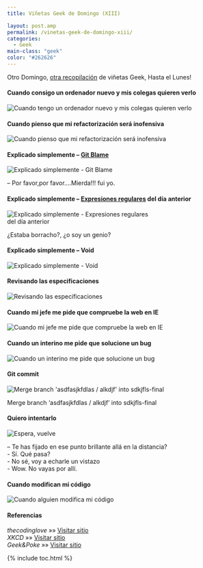 ```yaml
---
title: Viñetas Geek de Domingo (XIII)

layout: post.amp
permalink: /vinetas-geek-de-domingo-xiii/
categories:
  - Geek
main-class: "geek"
color: "#262626"
---
```

Otro Domingo, [otra recopilación][1] de viñetas Geek, Hasta el Lunes!

#### Cuando consigo un ordenador nuevo y mis colegas quieren verlo

<img  alt="Cuando tengo un ordenador nuevo y mis colegas quieren verlo" src="/assets/img/2013/12/when-I-get-a-new-computer-and-my-colleagues-want-to-see-it.gif"  />  
<!--ad-->

#### Cuando pienso que mi refactorización será inofensiva

<img  alt="Cuando pienso que mi refactorización será inofensiva" src="/assets/img/2013/12/when-I-think-my-refactor-will-be-harmless.gif"  />

#### Explicado simplemente &#8211; [Git Blame][2]

<div id="attachment_2026" style="width: 425px" class="wp-caption aligncenter">
  <img  alt="Explicado simplemente - Git Blame" src="/assets/img/2013/12/Simply-Explained-git-blame.jpg"  />

  <p class="wp-caption-text">
    &#8211; Por favor,por favor&#8230;.Mierda!!! fui yo.
  </p>
</div>

#### Explicado simplemente &#8211; [Expresiones regulares][3] del día anterior

<div id="attachment_2027" style="width: 339px" class="wp-caption aligncenter">
  <img  alt="Explicado simplemente - Expresiones regulares del día anterior" src="/assets/img/2013/12/Explicado-simplemente-Expresiones-regulares-del-día-anterior.jpg"  />

  <p class="wp-caption-text">
    ¿Estaba borracho?, ¿o soy un genio?
  </p>
</div>

#### Explicado simplemente &#8211; Void

<img  alt="Explicado simplemente - Void" src="/assets/img/2013/12/Explicado-simplemente-Void.jpg"  />

#### Revisando las especificaciones

<img  alt="Revisando las especificaciones" src="/assets/img/2013/12/Examing-the-specs.gif"  />

#### Cuando mi jefe me pide que compruebe la web en IE

<img  alt="Cuando mi jefe me pide que compruebe la web en IE" src="/assets/img/2013/12/Cuando-mi-jefe-me-pide-que-compruebe-la-web-en-IE.gif"  />

#### Cuando un interino me pide que solucione un bug

<img  alt="Cuando un interino me pide que solucione un bug" src="/assets/img/2013/12/when-an-intern-asks-me-to-solve-a-bug.gif"  />

#### Git commit

<div id="attachment_2031" style="width: 449px" class="wp-caption aligncenter">
  <img  alt="Merge branch 'asdfasjkfdlas / alkdjf' into sdkjfls-final" src="/assets/img/2013/12/git_commit-Merge-branch-asdfasjkfdlas-slash-alkdjf-into-sdkjfls-final.png"  />

  <p class="wp-caption-text">
    Merge branch &#8216;asdfasjkfdlas / alkdjf&#8217; into sdkjfls-final
  </p>
</div>

#### Quiero intentarlo

<div id="attachment_2032" style="width: 750px" class="wp-caption aligncenter">
  <img  alt="Espera, vuelve" src="/assets/img/2013/12/I-wanna-try.-Hang-on-be-right-back.png"  />

  <p class="wp-caption-text">
    &#8211; Te has fijado en ese punto brillante allá en la distancia?<br />- Sí. Qué pasa?<br />- No sé, voy a echarle un vistazo<br />- Wow. No vayas por allí.
  </p>
</div>

#### Cuando modifican mi código

<img  alt="Cuando alguien modifica mi código" src="/assets/img/2013/12/Cuando-alguien-modifica-mi-código.gif"  />

#### Referencias

*thecodinglove* »» <a href="http://thecodinglove.com" target="_blank">Visitar sitio</a>  
*XKCD* »» <a href="http://xkcd.com/" target="_blank">Visitar sitio</a>  
*Geek&Poke* »» <a href="http://geek-and-poke.com" target="_blank">Visitar sitio</a>



 [1]: https://elbauldelprogramador.com/ "Viñetas Geek de Domingo"
 [2]: https://elbauldelprogramador.com/mini-tutorial-y-chuleta-de-comandos-git/ "Git: Mini Tutorial y chuleta de comandos"
 [3]: https://elbauldelprogramador.com/introduccion-a-las-expresiones-regulares-en-python/ "Introducción a las expresiones regulares en python"

{% include toc.html %}
